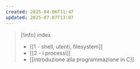 ```yaml
---
created: 2025-04-06T11:47
updated: 2025-07-07T13:07
---
```

>[!info] index
>- [[1 - shell, utenti, filesystem]]
>- [[2 - i processi]]
>- [[introduzione alla programmazione in C]]